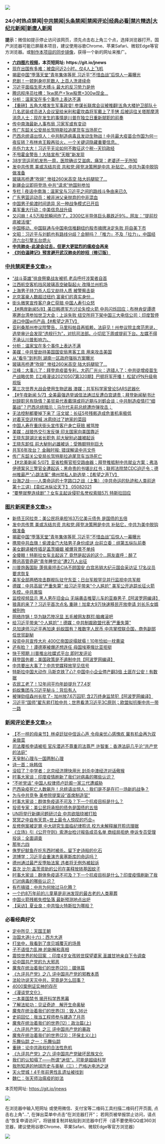![](https://raw.githubusercontent.com/fqnews/bnews/master/64photo/fqnews-qr.jpg)

<div id="tt">
<h3>24小时热点禁闻|<a href="#%E4%B8%AD%E5%85%B1%E7%A6%81%E9%97%BB%E6%9B%B4%E5%A4%9A%E6%96%87%E7%AB%A0">中共禁闻</a>|<a href="#%E5%9B%BE%E7%89%87%E6%96%B0%E9%97%BB%E6%9B%B4%E5%A4%9A%E6%96%87%E7%AB%A0">头条禁闻</a>|<a href="#%E6%96%B0%E9%97%BB%E8%AF%84%E8%AE%BA%E6%9B%B4%E5%A4%9A%E6%96%87%E7%AB%A0">禁闻评论|<a href="#%E5%BF%85%E7%9C%8B%E7%BB%8F%E5%85%B8%E5%A5%BD%E6%96%87">经典必看|<a href="/video.md#%E7%A6%81%E7%89%87%E7%B2%BE%E9%80%89">禁片精选</a>|<a href="https://github.com/fqnews/djy/blob/master/gb/nf1351518.md#1">大纪元新闻</a>|<a href="https://github.com/fqnews/ntdtv/blob/master/gb/prog204.md#1">新唐人新闻</a></h3>
<div><b>提示：</b>微信如提示停止访问该网页，须先点击右上角三个点，选择浏览器打开。国产浏览器可能已屏蔽本项目，建议使用谷歌Chrome、苹果Safari、微软Edge等官方浏览器。或<a href="https://github.com/fqnews/bnews/blob/master/%E5%88%B6%E4%BD%9Cgit%E7%A6%81%E9%97%BB%E9%95%9C%E5%83%8F.md">制作本项目的同步镜像</a>，获得一个新的网址来推广。</div>
<ul>
<li><b><a href="http://d1.bdrive.tk/64.mp4" target="_blank">六四图片视频</a>，本页短网址: https://git.io/jnews</b></li>
<li><a href="/cbnews/20210508/1541954.md">现在出国有多难：被盘问近2小时，仅4人上飞机</a></li>
<li><a href="/topimagenews/20210508/1542079.md">揭密中国“堕落天堂”青年集体等死 习近平“不惜血战”后惊人一幕曝光</a></li>
<li><a href="/cnnews/20210508/1541966.md">悲剧！一顿刺身吃死数人 上百人洗肾续命</a></li>
<li><a href="/comments/20210508/1542150.md">习近平面临生死大搏斗 最大的反习势力是他</a></li>
<li><a href="/cnnews/20210508/1541969.md">腾讯程序员吐槽：1kw房产+1kw股票+300w现金…</a></li>
<li><a href="/cbnews/20210508/1542268.md">分析：温家宝在多个事件上表达不满</a></li>
<li><a href="/bannedvideo/20210508/1542221.md">【重磅】五角大楼发生军事政变! 参谋长联席会议被推翻!五角大楼护卫部队十几名武装成员进入会议室给米利和霍坎森将军戴上了手铐 后被运往关塔那摩湾  消息人士：现在发生的事情是川普在独立日重新就职的前奏</a></li>
<li><a href="/comments/20210508/1542192.md">传中南海最新人事布局 习家军或有变动</a></li>
<li><a href="/cbnews/20210508/1542140.md">传广东韶关公安局长驾特斯拉追尾货车当场死亡</a></li>
<li><a href="/bannedvideo/20210508/1541972.md">巴西总统语出惊人：中共制造病毒且发动生物战！中共最大疫苗合作国为何一夜反转？布林肯王毅再驳火，一个关键词隐藏重要信息。</a></li>
<li><a href="/bannedvideo/20210508/1542252.md">杀伤力太大！习近平无论如何不敢征这个税--天钧政经</a></li>
<li><a href="/cnnews/20210508/1542208.md">不甩霍金警告！大陆宣布“天眼”新发现</a></li>
<li><a href="/health/20210508/1542032.md">38岁货运司机发热一周，医院确诊艾滋病，痛哭：老婆还一无所知</a></li>
<li><a href="/topimagenews/20210508/1542346.md">发中共传票 美或冻结共资 共和党:拜登决策圈是中共 补贴它，中共为美中脱钩做准备</a></li>
<li><a href="/cbnews/20210508/1542215.md">玻璃吊桥遭“吹碎” 惨挂260米高空 陆大妈腿软了…</a></li>
<li><a href="/cnnews/20210508/1542261.md">新疆会议即将登场 中共“请求”他国别参加</a></li>
<li><a href="/cbnews/20210508/1541919.md">专栏 | 夜话中南海：温家宝与习近平之间的路线斗争由来已久</a></li>
<li><a href="/cnnews/20210508/1541944.md">广东男篮运动员：被非洲父亲抛弃的中非混血</a></li>
<li><a href="/cbnews/20210508/1541956.md">中国男子偷渡时间诡异 另一种战争模式已开启</a></li>
<li><a href="/cnnews/20210508/1541978.md">美军重大行动：中美信息战升级</a></li>
<li><a href="/finance/20210508/1542196.md">又闪崩！4.5万股民瞬间炸了，2300亿半导体巨头暴跌近9%，网友：“提前抄底被活埋”</a></li>
<li><a href="/worldnews/usa/20210508/1542318.md">中国移动、中国联通与中国电信推翻纽约股市摘牌决定失败 将自美下市</a></li>
<li><a href="/cbnews/20210508/1542042.md">文昭：习近平与刘鹤也有路线分歧？会掰吗？「推力」不及「拉力」，中国经济六台引擎五台熄火</a></li>
<li><b><a href="/comments/20200211/1275071.md" target="_blank">中共肺炎-此波会过去，但更大更猛烈的瘟疫会再来</a></b></li>
<li><b><a href="/comments/20200207/1272816.md" target="_blank">《刘伯温碑记》预言避开武汉肺炎的妙招（修订版）</a></b></li>
</ul>
</div>

<div class="catlist">
<h3><a href="/cbnews/" target="_blank">中共禁闻</a><span><a href="/cbnews/" target="_blank" rel="nofollow">更多文章>></a></span></h3>
<ul>
<li><a href="/cbnews/20210509/1542537.md" target="_blank">“战斗英雄”徐良祭奠战友被抓 老兵呼吁涉案者自首</a></li>
<li><a href="/cbnews/20210509/1542536.md" target="_blank">江西航空客机挡风玻璃高空破裂起火 改降兰州机场</a></li>
<li><a href="/cbnews/20210509/1542535.md" target="_blank">上海男子持刀杀人后又劫持人质 被警察击毙</a></li>
<li><a href="/cbnews/20210508/1542447.md" target="_blank">北京富豪人数超过纽约 富豪们的真实身份…</a></li>
<li><a href="/cbnews/20210508/1542434.md" target="_blank">街头微笑宣传客户身亡获赔 中国人寿引众怒</a></li>
<li><a href="/comments/20210508/1542362.md" target="_blank">【#两岸新闻5/8】美日韩德军方讨论失控火箭 中共闪烁回应；布林肯促谭德塞邀台湾参加世卫大会；上诉失败 纽交所将下架中国三大电信公司；印度暂停进口中国wifi产品【#希望之声TV】</a></li>
<li><a href="/comments/20210508/1542341.md" target="_blank">亚利桑那州参议院警告，马里科帕县再抵赖，法庭见！州参议院主席范恩说，选举审计会发现“违规行为”，对抗司法部。小切尼下周或提前下台。左媒不得不承认川普影响力。</a></li>
<li><a href="/cbnews/20210508/1542268.md" target="_blank">分析：温家宝在多个事件上表达不满</a></li>
<li><a href="/cbnews/20210508/1542240.md" target="_blank">美媒：中共曾劫持美国国安局黑客工具 用来攻击美国</a></li>
<li><a href="/cbnews/20210508/1542216.md" target="_blank">从“看牛”到判刑 湖南一区政府强拆方案曝光</a></li>
<li><a href="/cbnews/20210508/1542215.md" target="_blank">玻璃吊桥遭“吹碎” 惨挂260米高空 陆大妈腿软了…</a></li>
<li><a href="/cbnews/20210508/1542205.md" target="_blank">江峰：大事儿了：拜登弃疫苗专利，大药厂光火：选错人了；中共徒增疫苗生产战略优势【江峰漫谈20210507第320期】巴顿将军开播！ 松鼠VPN升级电视版</a></li>
<li><a href="/cbnews/20210508/1542195.md" target="_blank">第三次世界大战会使用生物武器 澳媒：共军科学家曾论SARS武器化</a></li>
<li><a href="/comments/20210508/1542193.md" target="_blank">【#午夜新闻 5/7】全美最强选举诚信法通过反遭白宫谴责；拜登新闻秘书计划辞职另有隐情？美贸易代表戴琪或将近期与刘鹤会谈；中共制造疫情打“细菌战”？巴西总统暗示；马尔代夫前总统遭炸弹攻击；</a></li>
<li><a href="/cbnews/20210508/1542190.md" target="_blank">无法控制都要掉下来了 汪文斌：长征5号残骸造成危害机率极低</a></li>
<li><a href="/cbnews/20210508/1541514.md" target="_blank">对着天空这样喊 冰雹绕过了她家的菜园</a></li>
<li><a href="/cbnews/20210508/1542183.md" target="_blank">中国人寿在重庆街头宣传客户身亡获赔 被骂惨</a></li>
<li><a href="/cbnews/20210508/1542174.md" target="_blank">美媒：战狼外交引发反弹 印太国家向美国靠近</a></li>
<li><a href="/cbnews/20210508/1542143.md" target="_blank">王晓东辞湖北省长职务 前大秘别必雄被起诉</a></li>
<li><a href="/cbnews/20210508/1542142.md" target="_blank">王晓东卸任 前大秘别必雄被诉：受贿额特别巨大</a></li>
<li><a href="/cbnews/20210508/1542141.md" target="_blank">共军6年攻台？ 金融时报: 错误解读中共文件</a></li>
<li><a href="/cbnews/20210508/1542140.md" target="_blank">传广东韶关公安局长驾特斯拉追尾货车当场死亡</a></li>
<li><a href="/comments/20210508/1542126.md" target="_blank">【#北美新闻 5/07】亚省检察官拒交路由器；拜登推抵制中共就业方案；弗洛伊德案另三警官全遭起诉；黑命贵的书堪比红书；联邦法院禁CDC迫迁令；德州推最严“心跳法案” 佛州禁私人助选举；【希望之声TV】</a></li>
<li><a href="/comments/20210508/1542125.md" target="_blank">台海之战——人类命运的十字路口之战（上集）（中共命运的轨迹和人类前途  第十三讲）【袁红冰纵论天下】 05082021</a></li>
<li><a href="/cbnews/20210508/1542104.md" target="_blank">“要整就整连续剧”？女车主起诉侵犯名誉权索赔5万 特斯拉回应</a></li>

</ul>
</div>
<div class="catlist">
<h3><a href="/topimagenews/" target="_blank">图片新闻</a><span><a href="/topimagenews/" target="_blank" rel="nofollow">更多文章>></a></span></h3>
<ul>
<li><a href="/topimagenews/20210509/1542534.md" target="_blank">新债王冈拉克：美公民将承担163万亿美元债务 是国债的五倍</a></li>
<li><a href="/topimagenews/20210508/1542346.md" target="_blank">发中共传票 美或冻结共资 共和党:拜登决策圈是中共 补贴它，中共为美中脱钩做准备</a></li>
<li><a href="/topimagenews/20210508/1542079.md" target="_blank">揭密中国“堕落天堂”青年集体等死 习近平“不惜血战”后惊人一幕曝光</a></li>
<li><a href="/topimagenews/20210507/1541572.md" target="_blank">携带中共血旗！偷渡金门大陆男子身份成谜 台前立委：组第五纵队前奏</a></li>
<li><a href="/topimagenews/20210507/1541541.md" target="_blank">美女翻译被传插足盖茨婚姻 被爆背景不单纯</a></li>
<li><a href="/topimagenews/20210507/1541452.md" target="_blank">全傻眼！特斯拉女车主起诉了 竟然是起诉的这个…网友直呼：醉了</a></li>
<li><a href="/topimagenews/20210507/1541400.md" target="_blank">腾讯高管奇葩“青年睡觉论”遭2万人出征</a></li>
<li><a href="/topimagenews/20210507/1541328.md" target="_blank">川普炮轰国耻 蓬佩奥抨击CIA不顾国安 白宫吊销大纪元国会采访证 17名议员要求恢复</a></li>
<li><a href="/topimagenews/20210507/1541311.md" target="_blank">美军全部两栖攻击群舰队驻守东亚；日台军舰罕见并行监视中共军舰</a></li>
<li><a href="/topimagenews/20210507/1541281.md" target="_blank">德媒：中共高层“严重失算” 给习近平带来“个人尴尬” 美军公开追踪长征火箭失控，中共羞恼</a></li>
<li><a href="/topimagenews/20210506/1540950.md" target="_blank">监控视频显示 黑人男在旧金山 无端袭击推婴儿车的亚裔男子【阿波罗网编译】</a></li>
<li><a href="/topimagenews/20210506/1540939.md" target="_blank">狼真的来了？习近平首次点名 重磅！加拿大9万快速移民开放申请 刘长乐女婿被刑拘</a></li>
<li><a href="/topimagenews/20210506/1540871.md" target="_blank">网络炸锅！华为缺芯惨况显 五毛被网友群怼:脑瘫滚吧</a></li>
<li><a href="/topimagenews/20210506/1540729.md" target="_blank">给习近平带来“个人尴尬”！德媒：中共制裁欧盟代表“严重失算”</a></li>
<li><a href="/topimagenews/20210505/1540198.md" target="_blank">总加速师习近平再加速 蚂蚁国有？推数字人民币 中共掌控联合国，商务副部任世贸副秘</a></li>
<li><a href="/topimagenews/20210505/1540127.md" target="_blank">投资中共宣传大片 400亿帝国说塌就塌！10年恰如一枕黄粱</a></li>
<li><a href="/topimagenews/20210505/1539990.md" target="_blank">还有脸？！谭德塞被爆还想连任 母国埃塞俄比亚拒挺</a></li>
<li><a href="/topimagenews/20210505/1539887.md" target="_blank">快于预期 川普推出社媒式平台 即时发评论</a></li>
<li><a href="/topimagenews/20210504/1539630.md" target="_blank">拜登国务卿：美国政策是不遏制中共【阿波罗网编译】</a></li>
<li><a href="/topimagenews/20210504/1539599.md" target="_blank">中共要出大事了？中共党媒释放罕见信号</a></li>
<li><a href="/topimagenews/20210504/1539504.md" target="_blank">特斯拉中国大动作 马斯克铁了心? 中国中小企业停产翻3倍 土匪在公安！有数据</a></li>
<li><a href="/topimagenews/20210504/1539328.md" target="_blank">农民工老了！12年间平均年龄提升了7.4岁</a></li>
<li><a href="/topimagenews/20210504/1539199.md" target="_blank">蚂蚁集团与习近平秘斗：背后有人</a></li>
<li><a href="/topimagenews/20210503/1538817.md" target="_blank">被弹劾纽森州长批了- 加州放7.6万囚犯 含2万终身监禁犯【阿波罗网编译】</a></li>
<li><a href="/topimagenews/20210503/1538755.md" target="_blank">习近平“国师”翟东昇打脸中共；世界看清习近平3C原则；欧盟拟抗衡中共一带一路</a></li>

</ul>
</div>
<div class="catlist">
<h3><a href="/comments/" target="_blank">新闻评论</a><span><a href="/comments/" target="_blank" rel="nofollow">更多文章>></a></span></h3>
<ul>
<li><a href="/comments/20210509/1542529.md" target="_blank">【不一样的母亲节】林卓廷狱中信诉心声 令母亲忧心感愧疚 冀有机会再为双亲做菜</a></li>
<li><a href="/comments/20210509/1542527.md" target="_blank">司法覆核申请被拒 官斥潜逃不尊重司法尊严 许智峯：香港法庭几乎沦“共产党的法庭”</a></li>
<li><a href="/comments/20210509/1542526.md" target="_blank">天皇制心理与一国两制心理</a></li>
<li><a href="/comments/20210509/1542525.md" target="_blank">诗一首：咏韩信</a></li>
<li><a href="/comments/20210509/1542524.md" target="_blank">没招了？中学者：北京经济牌快用光 封杀中澳经济对话儆猴</a></li>
<li><a href="/comments/20210509/1542509.md" target="_blank">时事大家谈：印度疫情刷新了我们对病毒的哪些认识？</a></li>
<li><a href="/comments/20210509/1542507.md" target="_blank">“不听党话” 中国人权律师卢廷阁一家三代遭威胁</a></li>
<li><a href="/comments/20210509/1542506.md" target="_blank">巴西染疫死亡人数飙升！总统语出惊人：我们是不是在打一场新的战争？</a></li>
<li><a href="/comments/20210509/1542499.md" target="_blank">为与中共竞争 美参院提案设“首席制造官”</a></li>
<li><a href="/comments/20210509/1542498.md" target="_blank">时事大家谈：群体免疫遥不可及？下一个抗疫目标是什么？</a></li>
<li><a href="/comments/20210509/1542486.md" target="_blank">投资专家：美公民将承担的债务是国债的五倍</a></li>
<li><a href="/comments/20210509/1542485.md" target="_blank">UN将举行新疆问题研讨会 中共欲阻挠被打脸</a></li>
<li><a href="/comments/20210509/1542484.md" target="_blank">冥冥之中自有天意~世上最令人惊叹的巧合~</a></li>
<li><a href="/comments/20210509/1542483.md" target="_blank">反修例案被定罪 中大研究生面临纪律聆讯 校方未解释展开聆讯理据</a></li>
<li><a href="/comments/20210509/1542482.md" target="_blank">《立场》引《公开守则》索港台检讨报告成员名单 商经局拒绝 申诉专员受理投诉：全面调查</a></li>
<li><a href="/comments/20210509/1542481.md" target="_blank">那年六四</a></li>
<li><a href="/comments/20210509/1542480.md" target="_blank">侏罗纪鱿鱼在吃东西时被杀，留下史诗般的化石</a></li>
<li><a href="/comments/20210508/1542469.md" target="_blank">洪博学：习近平会重演齐奥塞斯库的命运吗？</a></li>
<li><a href="/comments/20210508/1542463.md" target="_blank">德州通过最严反堕胎法案 违者将无例外被起诉</a></li>
<li><a href="/comments/20210508/1542462.md" target="_blank">首次 比尔·盖茨资助的公司在美释放转基因蚊子</a></li>
<li><a href="/comments/20210508/1542461.md" target="_blank">时事大家谈：群体免疫遥不可及？下一个抗疫目标是什么？印度疫情刷新了我们对病毒的哪些认识？</a></li>
<li><a href="/comments/20210508/1542450.md" target="_blank">有冇搞错：中共为何放过马化腾？</a></li>
<li><a href="/comments/20210508/1542444.md" target="_blank">一个约8万年前的儿童墓是非洲发现的最古老的人类墓葬</a></li>
<li><a href="/comments/20210508/1542443.md" target="_blank">中国火箭残骸失控坠落 最新预测地点出炉</a></li>
<li><a href="/comments/20210508/1542441.md" target="_blank">【采访】夏业良：中共恼火特斯拉为哪般？</a></li>

</ul>
</div>

<div class="catlist">
<h3>必看经典好文</h3>
<ul>
<li><a href="/tculture/xiulian/20151111/470021.md" target="_blank">定中所见：天国王朝</a></li>
<li><a href="/comments/20201110/1428663.md" target="_blank">治国大道(十六)：西方大道</a></li>
<li><a href="/comments/20201015/1414242.md" target="_blank">打坐中，我看到了庞贝城覆灭的场景</a></li>
<li><a href="/comments/20190427/1119935.md" target="_blank">子不语怪力乱神 的新解和真相</a></li>
<li><a href="/comments/20210307/1499941.md" target="_blank">震惊世界的轮回案 ：印度4岁女孩转世探望婆家 圣雄甘地亲自下令调查</a></li>
<li><a href="/comments/20200717/1361899.md" target="_blank">论中国共产党的九大邪恶</a></li>
<li><a href="/comments/20180725/976787.md" target="_blank">魔鬼在统治着我们的世界(20)：媒体篇</a></li>
<li><a href="/bookonline/20131116/201047.md" target="_blank">《九评共产党》之八 评中国共产党的邪教本质</a></li>
<li><a href="/comments/20210308/1500552.md" target="_blank">法轮功说天灭中共，究竟是怎么回事？</a></li>
<li><a href="/lifebaike/20201113/1430218.md" target="_blank">4000案例证实神的存在</a></li>
<li><a href="/comments/20200521/783167.md" target="_blank">《漫谈党文化》</a></li>
<li><a href="/lifebaike/20210222/1491794.md" target="_blank">一本美国禁书 揭开科学界黑幕</a></li>
<li><a href="/comments/20200307/1289968.md" target="_blank">了解法轮功：见证奇迹　解开生命奥秘</a></li>
<li><a href="/topimagenews/20180521/945342.md" target="_blank">魔鬼在统治着我们的世界(3)：毁人36计</a></li>
<li><a href="/aomi/history/20141104/323033.md" target="_blank">史前回忆：我当工程师参与建造了月亮</a></li>
<li><a href="/topimagenews/20180601/951286.md" target="_blank">魔鬼在统治着我们的世界(12)：政治篇(上)</a></li>
<li><a href="/bookonline/20131116/201054.md" target="_blank">《九评共产党》之三 评中国共产党的暴政</a></li>
<li><a href="/ssgc/20180904/993719.md" target="_blank">魔鬼在统治着我们的世界(23)：环保主义(上)</a></li>
<li><a href="/tculture/20170710/789533.md" target="_blank">乐舞仙踪 之一：乐舞仙踪</a></li>
<li><a href="/comments/20200705/783271.md" target="_blank">重磅：论中共政权的合法性危机</a></li>
<li><a href="/bookonline/20131116/201050.md" target="_blank">《九评共产党》之六 评中国共产党破坏民族文化</a></li>
<li><a href="/sohnews/20161029/607205.md" target="_blank">我们的认知塌了——所谓“迷信”，可能是超级科学</a></li>
<li><a href="/tculture/xiulian/20170726/797589.md" target="_blank">我所知道的地球历史与奥秘（三）：巴格达电池之谜</a></li>
<li><a href="/ccpdope/20181219/1049286.md" target="_blank">天火焚城！4千年前男性乱遗址被找到</a></li>
<li><a href="/comments/20200224/1282494.md" target="_blank">魏仁：张天师治瘟疫的妙法</a></li>

</ul>
</div>

本页短网址: https://git.io/jnews

![](https://raw.githubusercontent.com/fqnews/bnews/master/64photo/fqnews-qr.jpg)

在浏览器中输入短网址 或使用微信、支付宝等二维码工具扫描二维码打开页面, 点击右上角"...", 在弹出菜单中点击“在浏览器打开”； 若网页被举报禁止访问，请点击“恢复申请访问”，将链接复制并粘贴到浏览器中打开（请不要使用QQ或360浏览器，建议使用谷歌Chrome、苹果Safari、微软Edge等官方浏览器）

![](https://raw.githubusercontent.com/fqnews/bnews/master/64photo/wx.jpg)